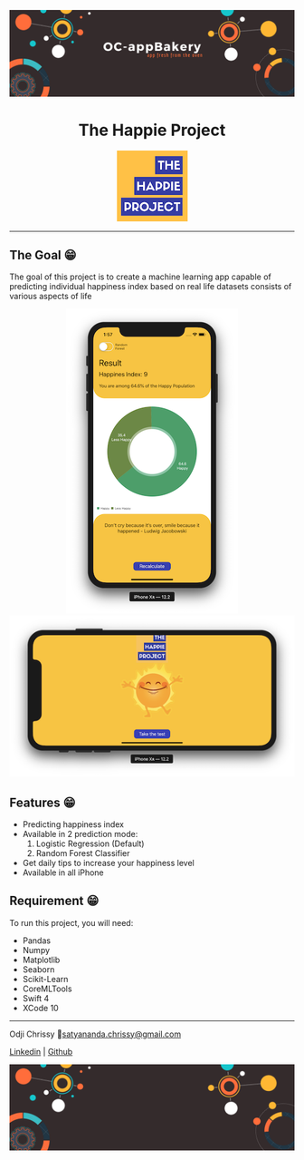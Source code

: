 ![OC-appBakery Banner](Documentation/appBakeryBanner.png)

<center>
    <h1> The Happie Project </h1>
</center>

<p align="center">
    <img src="Documentation/logo.png">
</p>

---
## The Goal 😁

The goal of this project is to create a machine learning app capable of predicting individual happiness index based on real life datasets consists of various aspects of life

<p align="center">
    <img src="Documentation/shot10.png"><img src="Documentation/shot2.png">
</p>

## Features 😁
* Predicting happiness index
* Available in 2 prediction mode:
    1. Logistic Regression (Default)
    2. Random Forest Classifier
* Get daily tips to increase your happiness level
* Available in all iPhone

## Requirement 😁
To run this project, you will need:
* Pandas
* Numpy
* Matplotlib
* Seaborn
* Scikit-Learn
* CoreMLTools
* Swift 4
* XCode 10

---
Odji Chrissy 📩[satyananda.chrissy@gmail.com](mailto:satyananda.chrissy@gmail.com)

[Linkedin](www.linkedin.com/in/chrissysatyananda) | [Github](https://github.com/odjichrissy)

![End Banner](Documentation/endBanner.png)